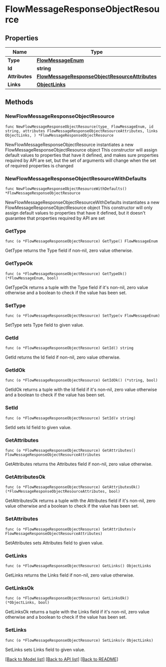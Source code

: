 # FlowMessageResponseObjectResource

## Properties

Name | Type | Description | Notes
------------ | ------------- | ------------- | -------------
**Type** | [**FlowMessageEnum**](FlowMessageEnum.md) |  | 
**Id** | **string** |  | 
**Attributes** | [**FlowMessageResponseObjectResourceAttributes**](FlowMessageResponseObjectResourceAttributes.md) |  | 
**Links** | [**ObjectLinks**](ObjectLinks.md) |  | 

## Methods

### NewFlowMessageResponseObjectResource

`func NewFlowMessageResponseObjectResource(type_ FlowMessageEnum, id string, attributes FlowMessageResponseObjectResourceAttributes, links ObjectLinks, ) *FlowMessageResponseObjectResource`

NewFlowMessageResponseObjectResource instantiates a new FlowMessageResponseObjectResource object
This constructor will assign default values to properties that have it defined,
and makes sure properties required by API are set, but the set of arguments
will change when the set of required properties is changed

### NewFlowMessageResponseObjectResourceWithDefaults

`func NewFlowMessageResponseObjectResourceWithDefaults() *FlowMessageResponseObjectResource`

NewFlowMessageResponseObjectResourceWithDefaults instantiates a new FlowMessageResponseObjectResource object
This constructor will only assign default values to properties that have it defined,
but it doesn't guarantee that properties required by API are set

### GetType

`func (o *FlowMessageResponseObjectResource) GetType() FlowMessageEnum`

GetType returns the Type field if non-nil, zero value otherwise.

### GetTypeOk

`func (o *FlowMessageResponseObjectResource) GetTypeOk() (*FlowMessageEnum, bool)`

GetTypeOk returns a tuple with the Type field if it's non-nil, zero value otherwise
and a boolean to check if the value has been set.

### SetType

`func (o *FlowMessageResponseObjectResource) SetType(v FlowMessageEnum)`

SetType sets Type field to given value.


### GetId

`func (o *FlowMessageResponseObjectResource) GetId() string`

GetId returns the Id field if non-nil, zero value otherwise.

### GetIdOk

`func (o *FlowMessageResponseObjectResource) GetIdOk() (*string, bool)`

GetIdOk returns a tuple with the Id field if it's non-nil, zero value otherwise
and a boolean to check if the value has been set.

### SetId

`func (o *FlowMessageResponseObjectResource) SetId(v string)`

SetId sets Id field to given value.


### GetAttributes

`func (o *FlowMessageResponseObjectResource) GetAttributes() FlowMessageResponseObjectResourceAttributes`

GetAttributes returns the Attributes field if non-nil, zero value otherwise.

### GetAttributesOk

`func (o *FlowMessageResponseObjectResource) GetAttributesOk() (*FlowMessageResponseObjectResourceAttributes, bool)`

GetAttributesOk returns a tuple with the Attributes field if it's non-nil, zero value otherwise
and a boolean to check if the value has been set.

### SetAttributes

`func (o *FlowMessageResponseObjectResource) SetAttributes(v FlowMessageResponseObjectResourceAttributes)`

SetAttributes sets Attributes field to given value.


### GetLinks

`func (o *FlowMessageResponseObjectResource) GetLinks() ObjectLinks`

GetLinks returns the Links field if non-nil, zero value otherwise.

### GetLinksOk

`func (o *FlowMessageResponseObjectResource) GetLinksOk() (*ObjectLinks, bool)`

GetLinksOk returns a tuple with the Links field if it's non-nil, zero value otherwise
and a boolean to check if the value has been set.

### SetLinks

`func (o *FlowMessageResponseObjectResource) SetLinks(v ObjectLinks)`

SetLinks sets Links field to given value.



[[Back to Model list]](../README.md#documentation-for-models) [[Back to API list]](../README.md#documentation-for-api-endpoints) [[Back to README]](../README.md)


